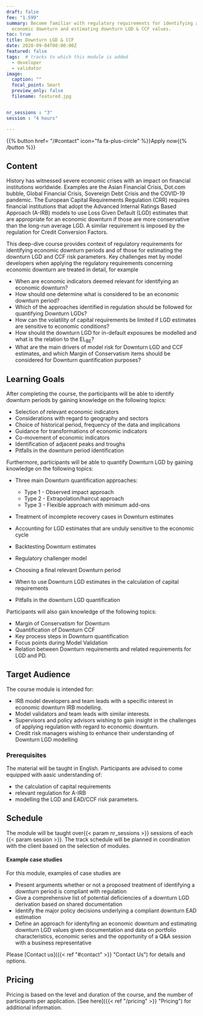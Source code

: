```yaml
---
draft: false
fee: "1.599"
summary: Become familiar with regulatory requirements for identifying an
  economic downturn and estimating downturn LGD & CCF values.
toc: true
title: Downturn LGD & CCF
date: 2020-09-04T00:00:00Z
featured: false
tags:  # tracks to which this module is added
  - developer
  - validator
image:
  caption: ""
  focal_point: Smart
  preview_only: false
  filename: featured.jpg


nr_sessions : "3"
session : "4 hours"

---
```

{{% button href= "/#contact" icon="fa fa-plus-circle" %}}Apply now{{% /button %}}

## Content

History has witnessed severe economic crises with an impact on financial institutions worldwide. Examples are the Asian Financial Crisis, Dot.com bubble, Global Financial Crisis, Sovereign Debt Crisis and the COVID-19 pandemic. The European Capital Requirements Regulation (CRR) requires financial institutions that adopt the Advanced Internal Ratings Based Approach (A-IRB) models to use Loss Given Default (LGD) estimates that are appropriate for an economic downturn if those are more conservative than the long-run average LGD. A similar requirement is imposed by the regulation for Credit Conversion Factors. 

This deep-dive course provides context of regulatory requirements for identifying economic downturn periods and of those for estimating the downturn LGD and CCF risk parameters. Key challenges met by model developers when applying the regulatory requirements concerning economic downturn are treated in detail, for example

* When are economic indicators deemed relevant for identifying an economic downturn?
* How should one determine what is considered to be an economic downturn period?
* Which of the approaches identified in regulation should be followed for quantifying Downturn LGDs?
* How can the volatility of capital requirements be limited if LGD estimates are sensitive to economic conditions?
* How should the downturn LGD for in-default exposures be modelled and what is the relation to the EL$_{\text{BE}}$?
* What are the main drivers of model risk for Downturn LGD and CCF estimates, and which Margin of Conservatism items should be considered for Downturn quantification purposes?



## Learning Goals

After completing the course, the participants will be able to identify downturn periods by gaining knowledge on the following topics:

* Selection of relevant economic indicators
* Considerations with regard to geography and sectors
* Choice of historical period, frequency of the data and implications
* Guidance for transformations of economic indicators 
* Co-movement of economic indicators
* Identification of adjacent peaks and troughs
* Pitfalls in the downturn period identification

Furthermore, participants will be able to quantify Downturn LGD by gaining knowledge on the following topics:

* Three main Downturn quantification approaches:

  * Type 1 - Observed impact approach
  * Type 2 - Extrapolation/haircut approach
  * Type 3 - Flexible approach with minimum add-ons
* Treatment of incomplete recovery cases in Downturn estimates
* Accounting for LGD estimates that are unduly sensitive to the economic cycle
* Backtesting Downturn estimates
* Regulatory challenger model
* Choosing a final relevant Downturn period
* When to use Downturn LGD estimates in the calculation of capital requirements
* Pitfalls in the downturn LGD quantification

Participants will also gain knowledge of the following topics:

* Margin of Conservatism for Downturn
* Quantification of Downturn CCF
* Key process steps in Downturn quantification
* Focus points during Model Validation
* Relation between Downturn requirements and related requirements for LGD and PD.  

## Target Audience

The course module is intended for:

* IRB model developers and team leads with a specific interest in economic downturn IRB modelling.
* Model validators and team leads with similar interests.
* Supervisors and policy advisors wishing to gain insight in the challenges of applying regulation with regard to economic downturn.
* Credit risk managers wishing to enhance their understanding of Downturn LGD modelling

### Prerequisites
The material will be taught in English. 
Participants are advised to come equipped with aasic understanding of: 

* the calculation of capital requirements
* relevant regulation for A-IRB
* modelling the LGD and EAD/CCF risk parameters.


## Schedule

The module will be taught over{{< param nr_sessions >}} sessions of each {{< param session >}}. The track schedule will be planned in coordination with the client based on the selection of modules.



#### Example case studies

For this module, examples of case studies are 

 * Present arguments whether or not a proposed treatment of identifying a downturn period is compliant with regulation
 * Give a comprehensive list of potential deficiencies of a downturn LGD derivation based on shared documentation
 * Identify the major policy decisions underlying a compliant downturn EAD estimation
 * Define an approach for identyfing an economic downturn and estimating downturn LGD values given documentation and data on portfolio characteristics, economic series and the opportunity of a Q&A session with a business representative 




Please [Contact us]({{< ref "#contact" >}} "Contact Us") for details and options.
## Pricing

Pricing is based on the level and duration of the course, and the number of participants per application. [See here]({{< ref "/pricing" >}} "Pricing") for additional information.
